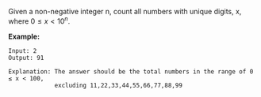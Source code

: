 Given a non-negative integer n, count all numbers with unique digits, x, where $0 ≤ x < 10^n$.

**Example:**
```
Input: 2
Output: 91

Explanation: The answer should be the total numbers in the range of 0 ≤ x < 100, 
             excluding 11,22,33,44,55,66,77,88,99
``` 